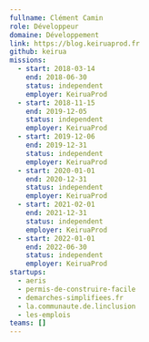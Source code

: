 ```yaml
---
fullname: Clément Camin
role: Développeur
domaine: Développement
link: https://blog.keiruaprod.fr
github: keirua
missions:
  - start: 2018-03-14
    end: 2018-06-30
    status: independent
    employer: KeiruaProd
  - start: 2018-11-15
    end: 2019-12-05
    status: independent
    employer: KeiruaProd
  - start: 2019-12-06
    end: 2019-12-31
    status: independent
    employer: KeiruaProd
  - start: 2020-01-01
    end: 2020-12-31
    status: independent
    employer: KeiruaProd
  - start: 2021-02-01
    end: 2021-12-31
    status: independent
    employer: KeiruaProd
  - start: 2022-01-01
    end: 2022-06-30
    status: independent
    employer: KeiruaProd
startups:
  - aeris
  - permis-de-construire-facile
  - demarches-simplifiees.fr
  - la.communaute.de.linclusion
  - les-emplois
teams: []
---
```

